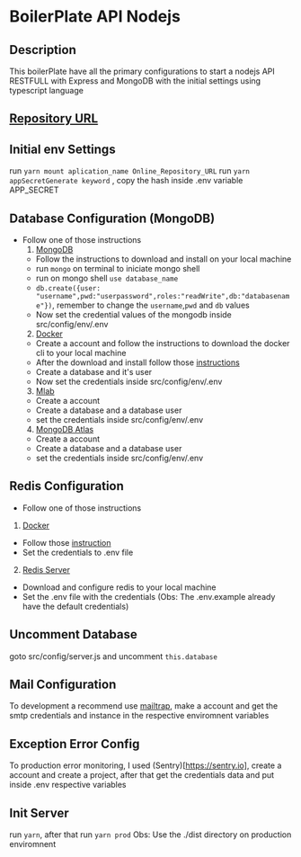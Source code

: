 # BoilerPlate API Nodejs

## Description

This boilerPlate have all the primary configurations to start a nodejs API RESTFULL with Express and MongoDB with the initial settings
using typescript language

## [Repository URL](https://cunhapatrick.github.io/boilerplate-nodejs/)

## Initial env Settings

run `yarn mount aplication_name Online_Repository_URL`
run `yarn appSecretGenerate keyword` , copy the hash inside .env variable APP_SECRET

## Database Configuration (MongoDB)

- Follow one of those instructions
  1. [MongoDB](https://www.mongodb.com/download-center/community)
  - Follow the instructions to download and install on your local machine
  - run `mongo` on terminal to iniciate mongo shell
  - run on mongo shell `use database_name`
  - `db.create({user: "username",pwd:"userpassword",roles:"readWrite",db:"databasename"})`, remember to change the `username`,`pwd` and `db` values
  - Now set the credential values of the mongodb inside src/config/env/.env
  2. [Docker](https://hub.docker.com/)
  - Create a account and follow the instructions to download the docker cli to your local machine
  - After the download and install follow those [instructions](https://hub.docker.com/_/mongo/)
  - Create a database and it's user
  - Now set the credentials inside src/config/env/.env
  3. [Mlab](https://mlab.com/home)
  - Create a account
  - Create a database and a database user
  - set the credentials inside src/config/env/.env
  4. [MongoDB Atlas](https://www.mongodb.com/cloud/atlas)
  - Create a account
  - Create a database and a database user
  - set the credentials inside src/config/env/.env

## Redis Configuration

- Follow one of those instructions

1. [Docker](https://hub.docker.com/)

- Follow those [instruction](https://hub.docker.com/_/redis/)
- Set the credentials to .env file

2. [Redis Server](https://redis.io/download)

- Download and configure redis to your local machine
- Set the .env file with the credentials (Obs: The .env.example already have the default credentials)

## Uncomment Database

goto src/config/server.js and uncomment `this.database`

## Mail Configuration

To development a recommend use [mailtrap](https://mailtrap.io), make a account and get the smtp credentials and instance in the respective enviromnent variables

## Exception Error Config

To production error monitoring, I used (Sentry)[https://sentry.io], create a account and create a project, after that get the credentials data and put inside .env respective variables

## Init Server

run `yarn`, after that run `yarn prod`
Obs: Use the ./dist directory on production enviromnent
